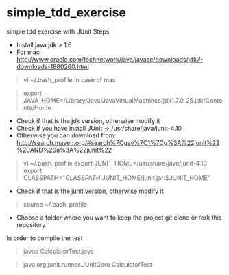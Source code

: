 simple_tdd_exercise
===================

simple tdd exercise with JUnit
Steps
- Install java jdk > 1.6
- For mac http://www.oracle.com/technetwork/java/javase/downloads/jdk7-downloads-1880260.html

> vi ~/.bash_profile
In case of mac

> export JAVA_HOME=/Library/Java/JavaVirtualMachines/jdk1.7.0_25.jdk/Contents/Home

- Check if that is the jdk version, otherwise modify it
- Check if you have install JUnit -> /usr/share/java/junit-4.10
- Otherwise you can download from:
http://search.maven.org/#search%7Cgav%7C1%7Cg%3A%22junit%22%20AND%20a%3A%22junit%22

> vi ~/.bash_profile
> export JUNIT_HOME=/usr/share/java/junit-4.10
> export CLASSPATH="$CLASSPATH:$JUNIT_HOME/junit.jar:$JUNIT_HOME"

- Check if that is the junit version, otherwise modify it

> source ~/.bash_profile

- Choose  a folder where you want to keep the project
git clone or fork this repository

In order to compile the test
> javac CalculatorTest.java

> java org.junit.runner.JUnitCore CalculatorTest


